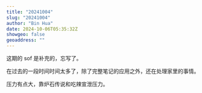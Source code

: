 ```yaml
---
title: "20241004"
slug: "20241004"
author: "Bin Hua"
date: 2024-10-06T05:35:32Z
showgeo: false
geoaddress: ""
---
```


这期的 sof 是补充的，忘写了。

在过去的一段时间时间太多了，除了完整笔记的应用之外，还在处理家里的事情。

压力有点大，靠炉石传说和吃辣宣泄压力。